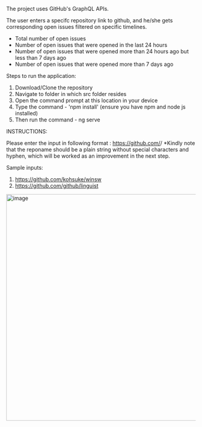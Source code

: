 The project uses GitHub's GraphQL APIs.

The user enters a specifc repository link to github, and he/she gets corresponding open issues filtered on specific timelines.
- Total number of open issues
- Number of open issues that were opened in the last 24 hours
- Number of open issues that were opened more than 24 hours ago but less than 7 days ago
- Number of open issues that were opened more than 7 days ago 

Steps to run the application:

1. Download/Clone the repository
2. Navigate to folder in which src folder resides
3. Open the command prompt at this location in your device
4. Type the command - 'npm install' (ensure you have npm and node js installed)
5. Then run the command - ng serve


INSTRUCTIONS:

Please enter the input in following format :
https://github.com/<owner>/<reponme>
*Kindly note that the reponame should be a plain string without special characters and hyphen, which will be worked as an improvement in the next step.
  
 Sample inputs:
1) https://github.com/kohsuke/winsw
2) https://github.com/github/linguist

<img width="600" alt="image" src="https://github.com/varsha-mkanmuri/github-open-issues/assets/124398391/f0bdd417-b6d0-4a52-a5fc-b020d9451f7e">
